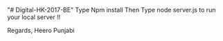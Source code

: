 "# Digital-HK-2017-BE" 
Type Npm install
Then Type node server.js to run your local server !!

Regards,
Heero Punjabi
